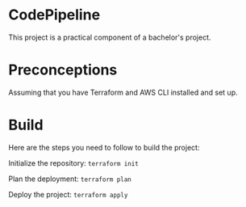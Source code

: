 # CodePipeline
This project is a practical component of a bachelor's project.

# Preconceptions
Assuming that you have Terraform and AWS CLI installed and set up.

# Build
Here are the steps you need to follow to build the project:

Initialize the repository:
`terraform init`

Plan the deployment:
`terraform plan`

Deploy the project:
`terraform apply`
